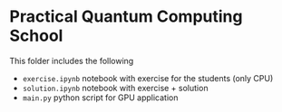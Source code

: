 # Practical Quantum Computing School 
This folder includes the following

* `exercise.ipynb` notebook with exercise for the students (only CPU)
* `solution.ipynb` notebook with exercise + solution
* `main.py` python script for GPU application
